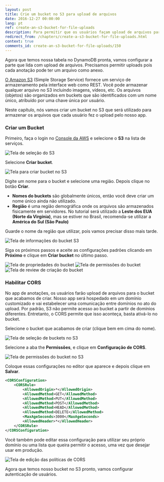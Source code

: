```yaml
---
layout: post
title: Crie um bucket no S3 para upload de arquivos
date: 2016-12-27 00:00:00
lang: pt
ref: create-an-s3-bucket-for-file-uploads
description: Para permitir que os usuários façam upload de arquivos para nosso app serverless, vamos usar o Amazon S3. O S3 permite o upload de arquivos e usa buckets para organizá-los. Nós vamos criar um bucket e ativar o CORS (cross-origin resource sharing) que é necessário para que nosso app em React.js consiga fazer uploads nele.
redirect_from: /chapters/create-a-s3-bucket-for-file-uploads.html
context: true
comments_id: create-an-s3-bucket-for-file-uploads/150
---
```


Agora que temos nossa tabela no DynamoDB pronta, vamos configurar a parte que lida com upload de arquivos. Precisamos permitir uploads pois cada anotação pode ter um arquivo como anexo.

[O Amazon S3](https://aws.amazon.com/pt/s3/) (Simple Storage Service) fornece um serviço de armazenamento pela interface web como REST. Você pode armazenar qualquer arquivo no S3 incluindo imagens, vídeos, etc. Os arquivos (objetos) são organizados em buckets que são identificados com um nome único, atribuído por uma chave única por usuário.

Neste capítulo, nós vamos criar um bucket no S3 que será utilizado para armazenar os arquivos que cada usuário fez o upload pelo nosso app.

### Criar um Bucket

Primeiro, faça o login no [Console da AWS](https://console.aws.amazon.com) e selecione o **S3** na lista de serviços.

![Tela de seleção do S3](/assets/s3/select-s3-service.png)

Selecione **Criar bucket**.

![Tela para criar bucket no S3](/assets/s3/select-create-bucket.png)

Digite um nome para o bucket e selecione uma região. Depois clique no botão **Criar**.

-   **Nomes do buckets** são globalmente únicos, então você deve criar um nome único ainda não utilizado.
-   **Região** é uma região demográfica onde os arquivos são armazenados fisicamente em servidores. No tutorial será utilizado a **Leste dos EUA (Norte da Virgínia)**, mas se estiver no Brasil, recomenda-se utilizar a **América do Sul (São Paulo)**

Guarde o nome da região que utilizar, pois vamos precisar disso mais tarde.

![Tela de informações do bucket S3](/assets/s3/enter-s3-bucket-info.png)

Siga os próximos passos e aceite as configurações padrões clicando em **Próximo** e clique em **Criar bucket** no último passo.

![Tela de propriedades do bucket](/assets/s3/set-s3-bucket-properties.png)
![Tela de permissões do bucket](/assets/s3/set-s3-bucket-permissions.png)
![Tela de review de criação do bucket](/assets/s3/review-s3-bucket.png)

### Habilitar CORS

No app de anotações, os usuários farão upload de arquivos para o bucket que acabamos de criar. Nosso app será hospedado em um domínio customizado e vai estabelecer uma comunicação entre domínios no ato do upload. Por padrão, S3 não permite acesso ao bucket a partir de domínios diferentes. Entretanto, o CORS permite que isso aconteça, basta ativá-lo no bucket.

Selecione o bucket que acabamos de criar (clique bem em cima do nome).

![Tela de seleção de buckets no S3](/assets/s3/select-created-s3-bucket.png)

Selecione a aba the **Permissões**, e clique em **Configuração de CORS**.

![Tela de permissões do bucket no S3](/assets/s3/select-s3-bucket-cors-configuration.png)

Coloque essas configurações no editor que aparece e depois clique em **Salvar**.

```xml
<CORSConfiguration>
	<CORSRule>
		<AllowedOrigin>*</AllowedOrigin>
		<AllowedMethod>GET</AllowedMethod>
		<AllowedMethod>PUT</AllowedMethod>
		<AllowedMethod>POST</AllowedMethod>
		<AllowedMethod>HEAD</AllowedMethod>
		<AllowedMethod>DELETE</AllowedMethod>
		<MaxAgeSeconds>3000</MaxAgeSeconds>
		<AllowedHeader>*</AllowedHeader>
	</CORSRule>
</CORSConfiguration>
```

Você também pode editar essa configuração para utilizar seu próprio domínio ou uma lista que queira permitir o acesso, uma vez que desejar usar em produção.

![Tela de edição das políticas de CORS](/assets/s3/save-s3-bucket-cors-configuration.png)

Agora que temos nosso bucket no S3 pronto, vamos configurar autenticação de usuários.

